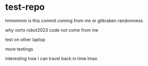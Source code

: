 # test-repo
hmmmmm is this commit coming from me or gitkraken randomness

why vortx robot2023 code not come from me

test on other laptop

more testings

interesting how i can travel back in time lmao


